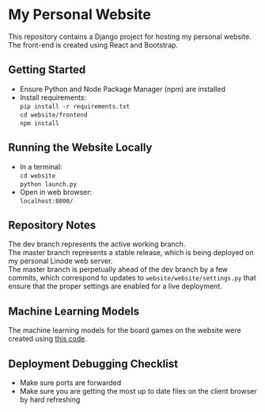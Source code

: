 # My Personal Website
This repository contains a Django project for hosting my personal website.
The front-end is created using React and Bootstrap.

## Getting Started
- Ensure Python and Node Package Manager (npm) are installed
- Install requirements: \
`pip install -r requirements.txt` \
`cd website/frontend` \
`npm install`

## Running the Website Locally
- In a terminal: \
`cd website` \
`python launch.py`
- Open in web browser: \
`localhost:8000/`

## Repository Notes
The dev branch represents the active working branch. \
The master branch represents a stable release, which is being deployed on my personal Linode web server. \
The master branch is perpetually ahead of the dev branch by a few commits, which correspond to updates to
`website/website/settings.py` that ensure that the proper settings are enabled for a live deployment.

## Machine Learning Models
The machine learning models for the board games on the website were created using [this code](https://github.com/amaarquadri/PerfectInformationGame).

## Deployment Debugging Checklist
- Make sure ports are forwarded
- Make sure you are getting the most up to date files on the client browser by hard refreshing
